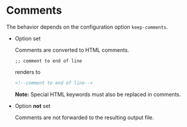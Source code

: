 # Comments

The behavior depends on the configuration option `keep-comments`.

- Option set

  Comments are converted to HTML comments.

  ```
  ;; comment to end of line
  ```

  renders to

  ```html
  <!--comment to end of line-->
  ```

  **Note:** Special HTML keywords must also be replaced in comments.

- Option **not** set

  Comments are not forwarded to the resulting output file.
